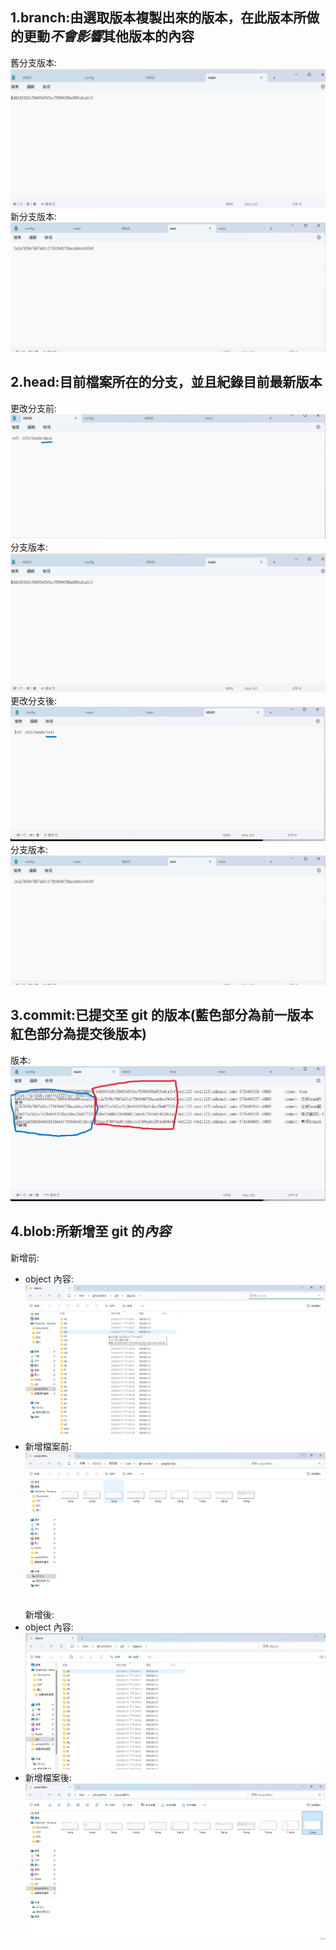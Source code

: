 ## 1.**branch**:由選取版本複製出來的版本，在此版本所做的更動*不會影響*其他版本的內容

舊分支版本:![範例1-1](./sampleIMGs/5.png "舊分支版本")  
新分支版本:![範例1-2](./sampleIMGs/7.png "新分支版本")

## 2.**head**:目前檔案所在的分支，並且紀錄目前最新版本

更改分支前:![範例2-1](./sampleIMGs/3.png "更改分支前")  
分支版本:![範例2-2](./sampleIMGs/5.png "更改分支前")  
更改分支後:![範例2-3](./sampleIMGs/1.png "更改分支後")  
分支版本:![範例2-4](./sampleIMGs/7.png "更改分支後")

## 3.**commit**:已提交至 git 的版本(藍色部分為前一版本 紅色部分為提交後版本)

版本:![範例3-1](./sampleIMGs/9.png "各版本")

## 4.**blob**:所新增至 git 的*內容*

新增前:

- object 內容:![範例4-1](./sampleIMGs/11.png "新增檔案前")
- 新增檔案前:![範例4-2](./sampleIMGs/12.png "新增檔案前")
  新增後:
- object 內容:![範例4-1](./sampleIMGs/14.png "新增檔案後")
- 新增檔案後:![範例4-2](./sampleIMGs/13.png "新增檔案後")

